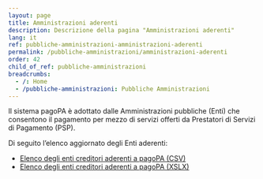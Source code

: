```yaml
---
layout: page
title: Amministrazioni aderenti
description: Descrizione della pagina "Amministrazioni aderenti"
lang: it
ref: pubbliche-amministrazioni-amministrazioni-aderenti
permalink: /pubbliche-amministrazioni/amministrazioni-aderenti
order: 42
child_of_ref: pubbliche-amministrazioni
breadcrumbs:
  - /: Home
  - /pubbliche-amministrazioni: Pubbliche Amministrazioni
---
```


Il sistema pagoPA è adottato dalle Amministrazioni pubbliche (Enti) che consentono il pagamento per mezzo di servizi offerti da Prestatori di Servizi di Pagamento (PSP).

Di seguito l’elenco aggiornato degli Enti aderenti:  
* [Elenco degli enti creditori aderenti a pagoPA (CSV)](https://www.agid.gov.it/sites/default/files/pagamenti_amministrazione/pagopa-ec.csv)
* [Elenco degli enti creditori aderenti a pagoPA (XSLX)](https://www.agid.gov.it/sites/default/files/pagamenti_amministrazione/pagopa-ec.xlsx)


